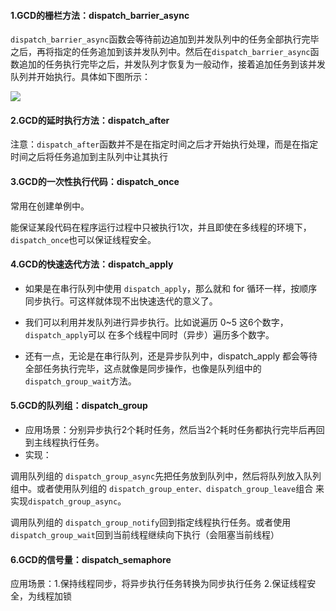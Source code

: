 #### 1.GCD的栅栏方法：dispatch\_barrier\_async

`dispatch_barrier_async`函数会等待前边追加到并发队列中的任务全部执行完毕之后，再将指定的任务追加到该并发队列中。然后在`dispatch_barrier_async`函数追加的任务执行完毕之后，并发队列才恢复为一般动作，接着追加任务到该并发队列并开始执行。具体如下图所示：

![](https://upload-images.jianshu.io/upload_images/1877784-4d6d77fafd3ad007.png?imageMogr2/auto-orient/strip%7CimageView2/2/w/700)

#### 2.GCD的延时执行方法：dispatch\_after

注意：`dispatch_after`函数并不是在指定时间之后才开始执行处理，而是在指定时间之后将任务追加到主队列中让其执行

#### 3.GCD的一次性执行代码：dispatch\_once

常用在创建单例中。

 能保证某段代码在程序运行过程中只被执行1次，并且即使在多线程的环境下，`dispatch_once`也可以保证线程安全。

#### 4.GCD的快速迭代方法：dispatch\_apply

* 如果是在串行队列中使用 `dispatch_apply`，那么就和 for 循环一样，按顺序同步执行。可这样就体现不出快速迭代的意义了。

* 我们可以利用并发队列进行异步执行。比如说遍历 0~5 这6个数字，`dispatch_apply`可以 在多个线程中同时（异步）遍历多个数字。

*  还有一点，无论是在串行队列，还是异步队列中，dispatch\_apply 都会等待全部任务执行完毕，这点就像是同步操作，也像是队列组中的 `dispatch_group_wait`方法。

#### 5.GCD的队列组：dispatch\_group

* 应用场景：分别异步执行2个耗时任务，然后当2个耗时任务都执行完毕后再回到主线程执行任务。
* 实现：

 调用队列组的 `dispatch_group_async`先把任务放到队列中，然后将队列放入队列组中。或者使用队列组的 `dispatch_group_enter、dispatch_group_leave`组合 来实现`dispatch_group_async`。

调用队列组的 `dispatch_group_notify`回到指定线程执行任务。或者使用 `dispatch_group_wait`回到当前线程继续向下执行（会阻塞当前线程）

#### 6.GCD的信号量：dispatch\_semaphore

应用场景：1.保持线程同步，将异步执行任务转换为同步执行任务 2.保证线程安全，为线程加锁



